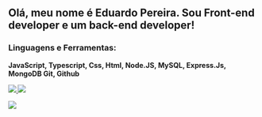 <h2>Olá, meu nome é Eduardo Pereira. Sou Front-end developer e um back-end developer!</h2>

<h3>Linguagens e Ferramentas:</h3>
<p><strong>JavaScript, Typescript, Css, Html, Node.JS, MySQL, Express.Js, MongoDB Git, Github <strong></p>


<div>
<a href="https://github.com/Eduardo-Pereira-ON">
  <img align =" center " src="https://github-readme-stats.vercel.app/api?username=Eduardo-Pereira-ON&show_icons=true&theme=dark&include_all_commits=true&count_private=true"/>
  <img align =" center " src="https://github-readme-stats.vercel.app/api/top-langs/?username=Eduardo-Pereira-ON&layout=compact&langs_count=7&theme=dark"/>
</div>
  
 <a href="https://www.linkedin.com/in/eduardo-pereira-de-santana-7ba929235/" target="_blank"><img src="https://img.shields.io/badge/LinkedIn-0077B5?style=for-the-badge&logo=linkedin&logoColor=white" target="_blank"></a>


